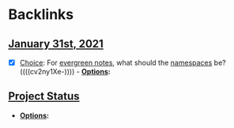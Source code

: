 
# Backlinks
## [January 31st, 2021](<January 31st, 2021.md>)
- [x] [Choice](<Choice.md>): For [evergreen notes](<evergreen notes.md>), what should the [namespaces](<namespaces.md>) be? ((((cv2ny1Xe-)))) 
            - **[Options](<Options.md>):**

## [Project Status](<Project Status.md>)
- **[Options](<Options.md>):**

